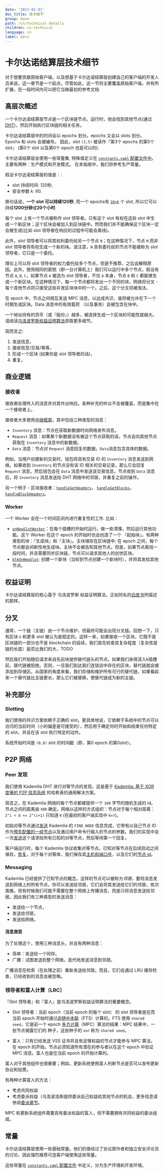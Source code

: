```yaml
---
date: '2017-01-01'
doc_title: 技术细节
group: base
path: /cn/technical-details
children: cn-technical
language: cn
label: docs
---
```


<!-- Reviewed at d0868afac50ba6ffcbd95054e65cbf77fa513082 -->

# 卡尔达诺结算层技术细节

对于想要贡献原始客户端，以及想基于卡尔达诺结算层创建自己的客户端的开发人员来说，这一章节是一个起点。尽管如此，这一节将主要覆盖原始客户端，并有所扩展，在一段时间内可以把它当做最初的参考文档

## 高层次概述

一个卡尔达诺结算层节点是一个区块链节点。运行时，他会找到其他节点(通过 [DHT](http://ast-deim.urv.cat/cpairot/dhts.html))，然后开始执行区块链的相关任务。

卡尔达诺结算层中的时间会以 epochs 划分。epochs 又会以 slots 划分。 Epochs 和 slots 会被编号。 因此，slot `(3,5)` 被读作『第3个 epochs 的第5个 slot』 (第0个 slot 以及第0个 epoch 也是可以的).

卡尔达诺结算层会使用一些常量集, 特殊值定义在
[`constants.yaml` 配置文件中](https://github.com/input-output-hk/cardano-sl/blob/bf5dd592b7bf77a68bf71314718dc7a8d5cc8877/core/constants.yaml)。
主要有两种：生产模式和开发模式。 在本指南中，我们将参考生产常量。

假设卡尔达诺结算层的值是：:

-   slot 持续时间: 120秒,
-   安全参数 *k*: 60.

换句话说，**一个 slot 可以持续120秒**, 而一个 epochs有 [`10×k`](https://github.com/input-output-hk/cardano-sl/blob/9ee12d3cc9ca0c8ad95f3031518a4a7acdcffc56/core/Pos/Core/Constants/Raw.hs#L161)
个 slot, 所以它可以持续**1200分钟**或**20个小时**.

每个 slot 上有一个节点被称作 slot 领导者。只有这个 slot 有权在这些 slot 中生成一个新区块；这个区块会被加入到区块链中。然而我们并不能确保这个区块一定会被生成(比如 slot 领导者在响应的过程中可能会离线)。

此外，slot 领导者可以将其权利委托给另一个节点 `N`；在这种情况下，节点 `N` 而非 slot 领导者将有权生成一个新的块。请注意，`N` 具有委托权的节点不能被称为 slot 领导者，它只是一个委托。

理论上可以将 slot 领导者的权力委托给多个节点，但是不推荐，之后会解释原因。此外，使用相同的密钥（即一台计算机上）我们可以运行中多个节点，假设有节点 `A`, `B`, `C`，如果节点 `A` 被选为 slot 领导者，不仅 `A` 本身，节点 `B` 和 `C` 都能够生成一个新区块。在这种情况下，每一个节点都将发出一个不同的块，网络将分叉 - 每个其他节点将只接受这些并发区块块中的一个。之后，这个分叉将被淘汰。

在 epoch 中，节点之间相互发送 MPC 消息，以达成共识，谁将被允许在下一个时期生成区块。Data 消息中的有效载荷 （以及事务）会被包含在块中。

一个地址持有的货币（或『股份』）越多，被选择生成一个区块的可能性就越大。请阅读[乌洛波罗斯权益证明算法](/cardano/proof-of-stake/)获取更多细节。


简而言之:

1. 发送信息，
2. 接收信息/交易/等等，
3. 形成一个区块 (如果你是 slot 领导者的话)，
4. 重复。

## 商业逻辑

### 接收者

接收者处理传入的消息并对其作出响应。各种补充的听众不会被覆盖，而是集中在一个接收者上。

接收者大多使用[中继框架](/technical/protocols/csl-application-level/#invreqdata-and-messagepart)，其中包括三种类型的消息：

* `Inventory` 消息：节点在获取新数据时向网络发布消息。  
* `Request` 消息：如果某个新数据没有被这个节点获取的话，节点会向其他节点获取在 `Inventory` 消息中的新数据。  
* `Data` 消息：节点对 `Request` 消息回复的数据。`Data`消息包含具体的数据。

例如，当用户创建新的交易时，钱包将具有交易 ID 的 `Inventory` 消息发送到网络。如果收到 `Inventory` 的节点没有该 ID 相关的交易记录，那么它会回复 `Request` 消息，然后钱包会在 `Data` 消息中发送该交易信息。节点收到 `Data` 消息后，将 `Inventory` 消息发送给 DHT 网络中的邻居，并重复之前的操作。

另一个例子 - 区块接收者：[`handleGetHeaders`](https://github.com/input-output-hk/cardano-sl/blob/69e896143cb02612514352e286403852264f0ba3/src/Pos/Block/Network/Listeners.hs#L30)，
[`handleGetBlocks`](https://github.com/input-output-hk/cardano-sl/blob/69e896143cb02612514352e286403852264f0ba3/src/Pos/Block/Network/Listeners.hs#L50)，
[`handleBlockHeaders`](https://github.com/input-output-hk/cardano-sl/blob/69e896143cb02612514352e286403852264f0ba3/src/Pos/Block/Network/Listeners.hs#L77)。

### Worker

一个 Worker 会在一个时间区间内进行重复性的工作. 比如：


- [`onNewSlotWorker`](https://github.com/input-output-hk/cardano-sl/blob/69e896143cb02612514352e286403852264f0ba3/infra/Pos/Communication/Protocol.hs#L218)：在每个插槽的开始时运行。做一些清理，然后运行其他功能。这个 Worker 在这个 epoch 的开始时也会创造了一个 『起始块』。有两种类型的块：『生成块』和『主块』。主块储存在区块链中; 在 epoch 之间，每个节点都会间断性地生成块。主块不会被告知其他节点。但是，如果节点离线一段时间，并且需要同步区块链，节点可以请求其他人的创世区块。
- [`blkOnNewSlot`](https://github.com/input-output-hk/cardano-sl/blob/d01d392d49db8a25e17749173ec9bce057911191/src/Pos/Block/Worker.hs#L69): 创建一个新块（当轮到节点创建一个新块时），并将其发给其他节点。


## 权益证明

卡尔达诺结算层的核心基于 乌洛波罗斯 权益证明算法。正如同名的[白皮书](https://eprint.iacr.org/2016/889)所描述的那样。


## 分叉

通常，一个链（主链）由一个节点维护，但最终可能会出现分叉链。回想一下，只有区块 `k` 和更多 slot 被认为是稳定的。这样一来，如果接收一个区块，它既不是区块链的一部分也不是 blockchain 的延续，我们首先检查其复杂程度（复杂性是链的长度）是否比我们的大，TODO

然后我们开始随后请求来自先前块提供替代链头的节点。如果我们来得深入k插槽前，替代链被拒绝。否则，一旦我们到达我们连锁店中​​存在的区块，替代链就会被添加到存储区。从国家的角度来看，我们存储和维护所有可行的替代链。如果看起来一个替代链比主链更长，那么它们被替换，使替代链成为新的主链。

## 补充部分

### Slotting

我们使用的共识方案依赖于正确的 slot。更具体地说，它依赖于系统中的节点可以访问的当前时间（小的偏差是可接受的），然后用于确定何时开始和结束任何特定的 slot，并且在该 slot 执行特定的动作。

系统开始时间是 `(0,0)` slot 的时间戳（即，第0 epoch 的第0slot）。

## P2P 网络

### Peer 发现

我们使用 Kademlia DHT 进行对等节点的发现。这是基于 [Kademlia: 基于 XOR 度量的 P2P 信息系统](https://pdos.csail.mit.edu/~petar/papers/maymounkov-kademlia-lncs.pdf) 的哈希表的通用解决方案。

简言之，在 Kademlia 网络的每个节点都被提供一个 `160` 字节的随机生成的 id。节点之间的距离由 `XOR` 确定。网络以这样的方式组织：节点对于每个相对距离：`2^i < d <= 2^(i+1)` 只知道 `K` (在最初的客户端实现中 `K=7`)。

初始对等节点通过[发送](https://github.com/serokell/kademlia/blob/bbdca50c263c6dae251e67eb36a7d4e1ba7c1cb6/src/Network/Kademlia/Implementation.hs#L194) Kademlia 的 `FIND_NODE` 信息完成，它带有以自己节点 ID 作为[预先配置的一组节点](https://github.com/input-output-hk/cardano-sl/blob/43a2d079a026b90ba860e79b5be52d1337e26c6f/src/Pos/Constants.hs#L89)以及通过用户命令行输入的节点的参数。我们的实现中会一次[发送](https://github.com/input-output-hk/cardano-sl/blob/43a2d079a026b90ba860e79b5be52d1337e26c6f/infra/Pos/DHT/Real/Real.hs#L228)这个请求给所有已知的对等节点，然后等待第一个回复。

客户端运行时，每个 Kademlia 协议收集对等节点。已知对等节点在后续启动之间保存，[恢复](https://github.com/serokell/kademlia/blob/bbdca50c263c6dae251e67eb36a7d4e1ba7c1cb6/src/Network/Kademlia.hs#L197)。对于每个对等体，我们保存其[主机和端口号](https://github.com/serokell/kademlia/blob/bbdca50c263c6dae251e67eb36a7d4e1ba7c1cb6/src/Network/Kademlia/Types.hs#L42)，以及它们的[节点 id](https://github.com/serokell/kademlia/blob/bbdca50c263c6dae251e67eb36a7d4e1ba7c1cb6/src/Network/Kademlia/Types.hs#L70)。

### Messaging

Kademlia 已经提供了已知节点的概念。这样的节点可以被称为*邻居*。要将消息发送到网络上的所有节点，你可以发送给邻居，它们会将其发送给它们的邻居，依次类推。但有时候我们可能不需要在整个网络上传播消息，而是只将消息发送给邻居。因此我们有三种类型的发送消息：

- 发送给一个节点，
- 发送给邻居，
- 发送给网络。

#### 消息类型

为了处理这个，使用三种消息头，并且有两种消息：

- 简单：发送给一个同伴。
- 广播：试图发送到整个网络，迭代地发送消息到邻居。

广播消息在检索（在处理之前）重新发送给邻居。而且，它们会通过 LRU 缓存检查，已经收到的消息会被忽略。


### 领导者和富人计算（LRC）

『Slot 领导者』和『富人』是乌洛波罗斯权益证明算法的重要概念。

- Slot 领导者：当前 epoch（当前 epoch 的每个 slot） 的 slot 领导者是在而当前 epoch 开始时通过[追随中本聪](/cardano/proof-of-stake/#追随中本聪)（FTS）计算的。FTS 使用 `shared seed`，它是前一个 epoch [多方计算](/cardano/proof-of-stake/#多方计算)（MPC）算法的结果：MPC 结果中，一些节点揭露它们的 种子，这些种子的 `xor` 称为 `shared seed`。

- 富人：只有已经发送 VSS 证书并且有足够权益的节点才能参与 MPC 算法。在 epoch 的开始，节点必须知道所有潜在的参与者以在这个 epoch 中验证 MPC 消息。富人也是在当前 epoch 的开始计算的。

富人对于其他组件也很重要；例如，更新系统使用富人判断节点是否可以发布更新协议和投票。

有两种计算富人的方法：

- 考虑共同权益 
- 考虑委派权益（乌洛波洛斯提供委派自己权益给其他节点的机会，更多信息请参阅[委派章节](/cardano/differences/#权益委派)。

MPC 和更新系统组件需要具有委派权益的富人，但不需要拥有共同权益的委派组成。

## 常量

卡尔达诺结算层使用一些基础常量。他们的值经过了协议原作者和独立安全评论员的讨论，因此强烈推荐可选客户端使用这些常量。 

这些常量在 
[`constants.yaml` 配置文件](https://github.com/input-output-hk/cardano-sl/blob/bf5dd592b7bf77a68bf71314718dc7a8d5cc8877/core/constants.yaml)
中定义，分为生产环境和开发环境。
